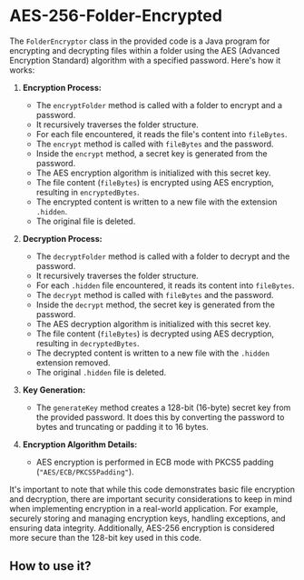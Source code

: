 # AES-256-Folder-Encrypted
The `FolderEncryptor` class in the provided code is a Java program for encrypting and decrypting files within a folder using the AES (Advanced Encryption Standard) algorithm with a specified password. Here's how it works:

1. **Encryption Process:**
   - The `encryptFolder` method is called with a folder to encrypt and a password.
   - It recursively traverses the folder structure.
   - For each file encountered, it reads the file's content into `fileBytes`.
   - The `encrypt` method is called with `fileBytes` and the password.
   - Inside the `encrypt` method, a secret key is generated from the password.
   - The AES encryption algorithm is initialized with this secret key.
   - The file content (`fileBytes`) is encrypted using AES encryption, resulting in `encryptedBytes`.
   - The encrypted content is written to a new file with the extension `.hidden`.
   - The original file is deleted.

2. **Decryption Process:**
   - The `decryptFolder` method is called with a folder to decrypt and the password.
   - It recursively traverses the folder structure.
   - For each `.hidden` file encountered, it reads its content into `fileBytes`.
   - The `decrypt` method is called with `fileBytes` and the password.
   - Inside the `decrypt` method, the secret key is generated from the password.
   - The AES decryption algorithm is initialized with this secret key.
   - The file content (`fileBytes`) is decrypted using AES decryption, resulting in `decryptedBytes`.
   - The decrypted content is written to a new file with the `.hidden` extension removed.
   - The original `.hidden` file is deleted.

3. **Key Generation:**
   - The `generateKey` method creates a 128-bit (16-byte) secret key from the provided password. It does this by converting the password to bytes and truncating or padding it to 16 bytes.

4. **Encryption Algorithm Details:**
   - AES encryption is performed in ECB mode with PKCS5 padding (`"AES/ECB/PKCS5Padding"`).

It's important to note that while this code demonstrates basic file encryption and decryption, there are important security considerations to keep in mind when implementing encryption in a real-world application. For example, securely storing and managing encryption keys, handling exceptions, and ensuring data integrity. Additionally, AES-256 encryption is considered more secure than the 128-bit key used in this code.

## How to use it?
